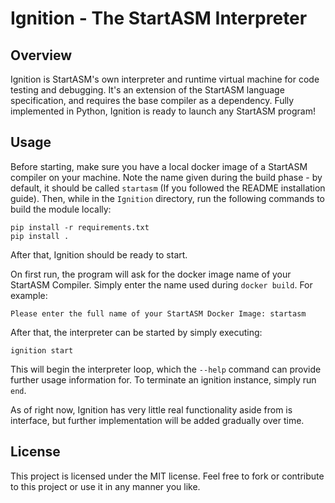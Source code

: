 # Ignition - The StartASM Interpreter

## Overview
Ignition is StartASM's own interpreter and runtime virtual machine for code testing and debugging. It's an extension of the StartASM language specification, and requires the base compiler as a dependency. Fully implemented in Python, Ignition is ready to launch any StartASM program!

## Usage
Before starting, make sure you have a local docker image of a StartASM compiler on your machine. Note the name given during the build phase - by default, it should be called `startasm` (If you followed the README installation guide).
Then, while in the `Ignition` directory, run the following commands to build the module locally:
```
pip install -r requirements.txt
pip install .
```
After that, Ignition should be ready to start. 

On first run, the program will ask for the docker image name of your StartASM Compiler. Simply enter the name used during `docker build`. For example:
```
Please enter the full name of your StartASM Docker Image: startasm
```

After that, the interpreter can be started by simply executing:
```
ignition start
```

This will begin the interpreter loop, which the `--help` command can provide further usage information for. To terminate an ignition instance, simply run `end`.

As of right now, Ignition has very little real functionality aside from is interface, but further implementation will be added gradually over time.

## License
This project is licensed under the MIT license. Feel free to fork or contribute to this project or use it in any manner you like.